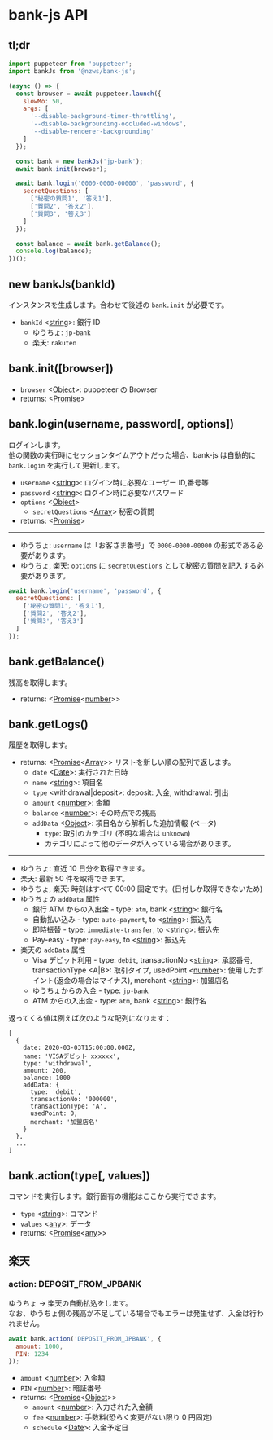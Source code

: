 # bank-js API

## tl;dr

```javascript
import puppeteer from 'puppeteer';
import bankJs from '@nzws/bank-js';

(async () => {
  const browser = await puppeteer.launch({
    slowMo: 50,
    args: [
      '--disable-background-timer-throttling',
      '--disable-backgrounding-occluded-windows',
      '--disable-renderer-backgrounding'
    ]
  });

  const bank = new bankJs('jp-bank');
  await bank.init(browser);

  await bank.login('0000-0000-00000', 'password', {
    secretQuestions: [
      ['秘密の質問1', '答え1'],
      ['質問2', '答え2'],
      ['質問3', '答え3']
    ]
  });

  const balance = await bank.getBalance();
  console.log(balance);
})();
```

## new bankJs(bankId)

インスタンスを生成します。合わせて後述の `bank.init` が必要です。

- `bankId` <[string]>: 銀行 ID
  - ゆうちょ: `jp-bank`
  - 楽天: `rakuten`

## bank.init([browser])

- `browser` <[Object]>: puppeteer の Browser
- returns: <[Promise]>

## bank.login(username, password[, options])

ログインします。  
他の関数の実行時にセッションタイムアウトだった場合、bank-js は自動的に `bank.login` を実行して更新します。

- `username` <[string]>: ログイン時に必要なユーザー ID,番号等
- `password` <[string]>: ログイン時に必要なパスワード
- `options` <[Object]>
  - `secretQuestions` <[Array]> 秘密の質問
- returns: <[Promise]>

---

- ゆうちょ: `username` は「お客さま番号」で `0000-0000-00000` の形式である必要があります。
- ゆうちょ, 楽天: `options` に `secretQuestions` として秘密の質問を記入する必要があります。

```javascript
await bank.login('username', 'password', {
  secretQuestions: [
    ['秘密の質問1', '答え1'],
    ['質問2', '答え2'],
    ['質問3', '答え3']
  ]
});
```

## bank.getBalance()

残高を取得します。

- returns: <[Promise]<[number]>>

## bank.getLogs()

履歴を取得します。

- returns: <[Promise]<[Array]>> リストを新しい順の配列で返します。
  - `date` <[Date]>: 実行された日時
  - `name` <[string]>: 項目名
  - `type` <withdrawal|deposit>: deposit: 入金, withdrawal: 引出
  - `amount` <[number]>: 金額
  - `balance` <[number]>: その時点での残高
  - `addData` <[Object]>: 項目名から解析した追加情報 (ベータ)
    - `type`: 取引のカテゴリ (不明な場合は `unknown`)
    - カテゴリによって他のデータが入っている場合があります。

---

- ゆうちょ: 直近 10 日分を取得できます。
- 楽天: 最新 50 件を取得できます。
- ゆうちょ, 楽天: 時刻はすべて 00:00 固定です。(日付しか取得できないため)
- ゆうちょの `addData` 属性
  - 銀行 ATM からの入出金 - type: `atm`, bank <[string]>: 銀行名
  - 自動払い込み - type: `auto-payment`, to <[string]>: 振込先
  - 即時振替 - type: `immediate-transfer`, to <[string]>: 振込先
  - Pay-easy - type: `pay-easy`, to <[string]>: 振込先
- 楽天の `addData` 属性
  - Visa デビット利用 - type: `debit`, transactionNo <[string]>: 承認番号, transactionType <A|B>: 取引タイプ, usedPoint <[number]>: 使用したポイント(返金の場合はマイナス), merchant <[string]>: 加盟店名
  - ゆうちょからの入金 - type: `jp-bank`
  - ATM からの入出金 - type: `atm`, bank <[string]>: 銀行名

返ってくる値は例えば次のような配列になります：

```
[
  {
    date: 2020-03-03T15:00:00.000Z,
    name: 'VISAデビット xxxxxx',
    type: 'withdrawal',
    amount: 200,
    balance: 1000
    addData: {
      type: 'debit',
      transactionNo: '000000',
      transactionType: 'A',
      usedPoint: 0,
      merchant: '加盟店名'
    }
  },
  ...
]
```

## bank.action(type[, values])

コマンドを実行します。銀行固有の機能はここから実行できます。

- `type` <[string]>: コマンド
- `values` <[any]>: データ
- returns: <[Promise]<[any]>>

## 楽天

### action: DEPOSIT_FROM_JPBANK

ゆうちょ → 楽天の自動払込をします。  
なお、ゆうちょ側の残高が不足している場合でもエラーは発生せず、入金は行われません。

```javascript
await bank.action('DEPOSIT_FROM_JPBANK', {
  amount: 1000,
  PIN: 1234
});
```

- `amount` <[number]>: 入金額
- `PIN` <[number]>: 暗証番号
- returns: <[Promise]<[Object]>>
  - `amount` <[number]>: 入力された入金額
  - `fee` <[number]>: 手数料(恐らく変更がない限り 0 円固定)
  - `schedule` <[Date]>: 入金予定日

[number]: https://developer.mozilla.org/ja/docs/Web/JavaScript/Data_structures#Numbers
[string]: https://developer.mozilla.org/ja/docs/Web/JavaScript/Data_structures#String
[object]: https://developer.mozilla.org/ja/docs/Web/JavaScript/Data_structures#Object
[promise]: https://developer.mozilla.org/ja/docs/Web/JavaScript/Reference/Global_Objects/Promise
[date]: https://developer.mozilla.org/ja/docs/Web/JavaScript/Data_structures#Dates
[array]: https://developer.mozilla.org/ja/docs/Web/JavaScript/Data_structures#Indexed_collections_Arrays_and_typed_Arrays
[any]: #
